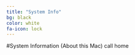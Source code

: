 ```yaml
---
title: "System Info"
bg: black
color: white
fa-icon: lock
---
```


#System Information (About this Mac)
call home